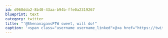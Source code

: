 ```yaml
---
id: d968dda2-8b40-43aa-b94b-ffe0a2319267
blueprint: text
category: twitter
title: "'@ShenanigansFTW sweet, will do!"
caption: '<span class="username username_linked">@<a href="https://twitter.com/ShenanigansFTW" title="Tiffany">ShenanigansFTW</a></span> sweet, will do!'
---
```

